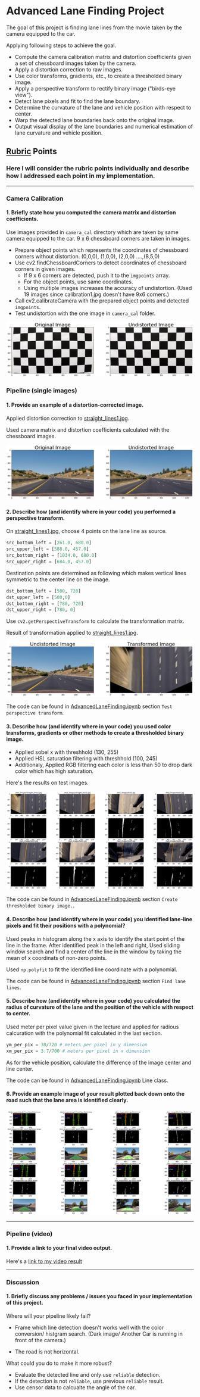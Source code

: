 # Advanced Lane Finding Project

The goal of this project is finding lane lines from the movie taken by the
camera equipped to the car.

Applying following steps to achieve the goal.

* Compute the camera calibration matrix and distortion coefficients given a
set of chessboard images taken by the camera.
* Apply a distortion correction to raw images.
* Use color transforms, gradients, etc., to create a thresholded binary image.
* Apply a perspective transform to rectify binary image ("birds-eye view").
* Detect lane pixels and fit to find the lane boundary.
* Determine the curvature of the lane and vehicle position with respect to center.
* Warp the detected lane boundaries back onto the original image.
* Output visual display of the lane boundaries and numerical estimation of lane curvature and vehicle position.

## [Rubric](https://review.udacity.com/#!/rubrics/571/view) Points

### Here I will consider the rubric points individually and describe how I addressed each point in my implementation.  

---

### Camera Calibration

#### 1. Briefly state how you computed the camera matrix and distortion coefficients.

Use images provided in `camera_cal` directory which are taken by same camera
equipped to the car.
9 x 6 chessboard corners are taken in images.

- Prepare object points which represents the coordinates of chessboard corners
without distortion. (0,0,0), (1,0,0), (2,0,0) ....,(8,5,0)
- Use cv2.findChessboardCorners to detect coordinates of chessboard corners in
given images.
    - If 9 x 6 corners are detected, push it to the `imgpoints` array.
    - For the object points, use same coordinates.
    - Using multiple images increases the accuracy of undistortion.
      (Used 19 images since calibration1.jpg doesn't have 9x6 corners.)
- Call cv2.calibrateCamera with the prepared object points and detected `imgpoints`.
- Test undistortion with the one image in `camera_cal` folder.

![Result](./output_images/undistortion.png)


### Pipeline (single images)

#### 1. Provide an example of a distortion-corrected image.

Applied distortion correction to [straight_lines1.jpg](./test_images/straight_lines1.jpg).

Used camera matrix and distortion coefficients calculated with the
chessboard images.

![Undist-Straight](./output_images/undistortion-straight.png)

#### 2. Describe how (and identify where in your code) you performed a perspective transform.

On [straight_lines1.jpg](./test_images/straight_lines1.jpg), choose 4 points on the lane line as source.

```python
src_bottom_left = [261.0, 680.0]
src_upper_left = [588.0, 457.0]
src_bottom_right = [1034.0, 680.0]
src_upper_right = [684.0, 457.0]
```

Destination points are determined as following which makes vertical lines symmetric to the center line on the image.

```python
dst_bottom_left = [500, 720]
dst_upper_left = [500,0]
dst_bottom_right = [780, 720]
dst_upper_right = [780, 0]
```

Use `cv2.getPerspectiveTransform` to calculate the transformation matrix.

Result of transformation applied to [straight_lines1.jpg](./test_images/straight_lines1.jpg).

![Warped](./output_images/perspective_transform.png)

The code can be found in [AdvancedLaneFinding.ipynb](./AdvancedLaneFinding.ipynb) section `Test perspective transform`.

#### 3. Describe how (and identify where in your code) you used color transforms, gradients or other methods to create a thresholded binary image.

- Applied sobel x with threshhold (130, 255)
- Applied HSL saturation filtering with threshhold (100, 245)
- Additionaly, Applied RGB filtering each color is less than 50 to drop dark color which has high saturation.

Here's the results on test images.

![Binary](./output_images/binary_thresh.png)

The code can be found in [AdvancedLaneFinding.ipynb](./AdvancedLaneFinding.ipynb) section `Create thresholded binary image.`.

#### 4. Describe how (and identify where in your code) you identified lane-line pixels and fit their positions with a polynomial?

Used peaks in histogram along the x axis to identify the start point of the line in the frame.
After identified peak in the left and right,
Used sliding window search and find a center of the line in the window by taking the mean of x coordinats of non-zero points.

Used `np.polyfit` to fit the identified line coordinate with a polynomial.

The code can be found in [AdvancedLaneFinding.ipynb](./AdvancedLaneFinding.ipynb) section `Find lane lines`.

#### 5. Describe how (and identify where in your code) you calculated the radius of curvature of the lane and the position of the vehicle with respect to center.

Used meter per pixel value given in the lecture and applied for radious calcuration with the polynomial fit calculated in the last section.

```python
ym_per_pix = 30/720 # meters per pixel in y dimension
xm_per_pix = 3.7/700 # meters per pixel in x dimension
```

As for the vehicle position, calculate the difference of the image center and line center.

The code can be found in [AdvancedLaneFinding.ipynb](./AdvancedLaneFinding.ipynb) Line class.

#### 6. Provide an example image of your result plotted back down onto the road such that the lane area is identified clearly.

![Line detection](./output_images/line_detection.png)

---

### Pipeline (video)

#### 1. Provide a link to your final video output.

Here's a [link to my video result](./output_images/output.mp4)

---

### Discussion

#### 1. Briefly discuss any problems / issues you faced in your implementation of this project.

Where will your pipeline likely fail?

- Frame which line detection doesn't works well with the color conversion/ histgram search. (Dark image/ Another Car is running in front of the camera.)

- The road is not horizontal.

What could you do to make it more robust?

- Evaluate the detected line and only use `reliable` detection.
- If the detection is not `reliable`, use previous `reliable` result.
- Use censor data to calcualte the angle of the car.
